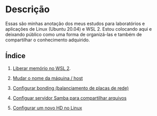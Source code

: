 # Descrição

Essas são minhas anotação dos meus estudos para laboratórios e aplicações de Linux (Ubuntu 20.04) e WSL 2. Estou colocando aqui e deixando público como uma forma de 
organizá-las e também de compartilhar o conhecimento adquirido.

## Índice

1. [Liberar memório no WSL 2](./liberar-memoria-wsl2).

2. [Mudar o nome da máquina / host](./mudar-nome-host)

3. [Configurar bonding (balanciamento de placas de rede)](./configurar-bonding)

4. [Configuar servidor Samba para compartilhar arquivos](./samba-share)

5. [Configurar um novo HD no Linux](./novo-drive-linux)

<!--6. [Configuaração de um servidor de firewall no Ubuntu Server 20.04](./configuracao-firewall)-->